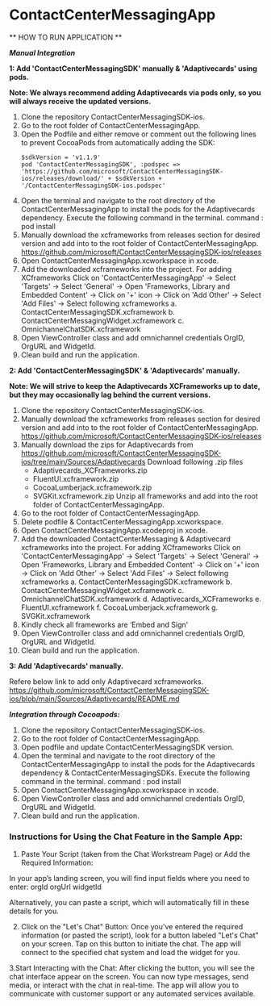 # ContactCenterMessagingApp

** HOW TO RUN APPLICATION **

***Manual Integration***

**1: Add 'ContactCenterMessagingSDK' manually & 'Adaptivecards' using pods.** 

**Note: We always recommend adding Adaptivecards via pods only, so you will always receive the updated versions.**

1. Clone the repository ContactCenterMessagingSDK-ios.
2. Go to the root folder of ContactCenterMessagingApp.
3. Open the Podfile and either remove or comment out the following lines to prevent CocoaPods from automatically adding the SDK:
    ```
    $sdkVersion = 'v1.1.9' 
    pod 'ContactCenterMessagingSDK', :podspec => 'https://github.com/microsoft/ContactCenterMessagingSDK-ios/releases/download/' + $sdkVersion + '/ContactCenterMessagingSDK-ios.podspec'
    ```
4. Open the terminal and navigate to the root directory of the ContactCenterMessagingApp to install the pods for the Adaptivecards dependency. Execute the following command in the terminal.
command : pod install 
5. Manually download the xcframeworks from releases section for desired version and add into to the root folder of ContactCenterMessagingApp. https://github.com/microsoft/ContactCenterMessagingSDK-ios/releases
6. Open ContactCenterMessagingApp.xcworkspace in xcode.
7. Add the downloaded xcframeworks into the project. For adding XCframeworks 
Click on 'ContactCenterMessagingApp' -> Select 'Targets' -> Select 'General' -> Open 'Frameworks, Library and Embedded Content' -> Click on '+' icon -> Click on 'Add Other' -> Select 'Add Files' -> Select following xcframeworks
        a. ContactCenterMessagingSDK.xcframework
        b. ContactCenterMessagingWidget.xcframework
        c. OmnichannelChatSDK.xcframework
9. Open ViewController class and add omnichannel credentials OrgID, OrgURL and WidgetId.
10. Clean build and run the application.

**2: Add 'ContactCenterMessagingSDK' & 'Adaptivecards' manually.** 

**Note: We will strive to keep the Adaptivecards XCFrameworks up to date, but they may occasionally lag behind the current versions.**

1. Clone the repository ContactCenterMessagingSDK-ios.
2. Manually download the xcframeworks from releases section for desired version and add into to the root folder of ContactCenterMessagingApp. https://github.com/microsoft/ContactCenterMessagingSDK-ios/releases
3. Manually download the zips for Adaptivecards from https://github.com/microsoft/ContactCenterMessagingSDK-ios/tree/main/Sources/Adaptivecards
Download following .zip files
   * Adaptivecards_XCFrameworks.zip
   * FluentUI.xcframework.zip
   * CocoaLumberjack.xcframework.zip
   * SVGKit.xcframework.zip
Unzip all frameworks and add into the root folder of ContactCenterMessagingApp.
5. Go to the root folder of ContactCenterMessagingApp.
6. Delete podfile & ContactCenterMessagingApp.xcworkspace.
7. Open ContactCenterMessagingApp.xcodeproj in xcode.
8. Add the downloaded ContactCenterMessaging & Adaptivecard xcframeworks into the project. For adding XCframeworks 
Click on 'ContactCenterMessagingApp' -> Select 'Targets' -> Select 'General' -> Open 'Frameworks, Library and Embedded Content' -> Click on '+' icon -> Click on 'Add Other' -> Select 'Add Files' -> Select following xcframeworks
        a. ContactCenterMessagingSDK.xcframework
        b. ContactCenterMessagingWidget.xcframework
        c. OmnichannelChatSDK.xcframework
        d. Adaptivecards_XCFrameworks
        e. FluentUI.xcframework
        f. CocoaLumberjack.xcframework
        g. SVGKit.xcframework
9. Kindly check all frameworks are ‘Embed and Sign'
10. Open ViewController class and add omnichannel credentials OrgID, OrgURL and WidgetId.
11. Clean build and run the application.

**3: Add 'Adaptivecards' manually.** 

Refere below link to add only Adaptivecard xcframeworks.
https://github.com/microsoft/ContactCenterMessagingSDK-ios/blob/main/Sources/Adaptivecards/README.md

***Integration through Cocoapods:***
1. Clone the repository ContactCenterMessagingSDK-ios.
2. Go to the root folder of ContactCenterMessagingApp.
3. Open podfile and update ContactCenterMessagingSDK version.
4. Open the terminal and navigate to the root directory of the ContactCenterMessagingApp to install the pods for the Adaptivecards dependency & ContactCenterMessagingSDKs. Execute the following command in the terminal.
command : pod install
5. Open ContactCenterMessagingApp.xcworkspace in xcode.
6. Open ViewController class and add omnichannel credentials OrgID, OrgURL and WidgetId.
7. Clean build and run the application.


### Instructions for Using the Chat Feature in the Sample App:
1. Paste Your Script (taken from the Chat Workstream Page) or Add the Required Information:

In your app’s landing screen, you will find input fields where you need to enter:
orgId
orgUrl
widgetId

Alternatively, you can paste a script, which will automatically fill in these details for you.

2. Click on the "Let's Chat" Button:
Once you've entered the required information (or pasted the script), look for a button labeled "Let's Chat" on your screen.
Tap on this button to initiate the chat. The app will connect to the specified chat system and load the widget for you.

3.Start Interacting with the Chat:
After clicking the button, you will see the chat interface appear on the screen.
You can now type messages, send media, or interact with the chat in real-time. 
The app will allow you to communicate with customer support or any automated services available.
